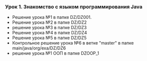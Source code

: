 ### Урок 1. Знакомство с языком программирования Java

* Решение урока №1 в папке DZ/DZ001.
* Решение урока №2 в папке DZ/DZ2
* решение урока №3 в папке DZ/DZ3
* Решение урока №4 в папке DZ/DZ4
* Решение урока №5 в папке DZ/DZ5
* Контрольное решение урока №6 в ветке "master" в папке main/java/org/exa/DZ/DZ6
* решение урока №1 ООП в папке DZOOP_1